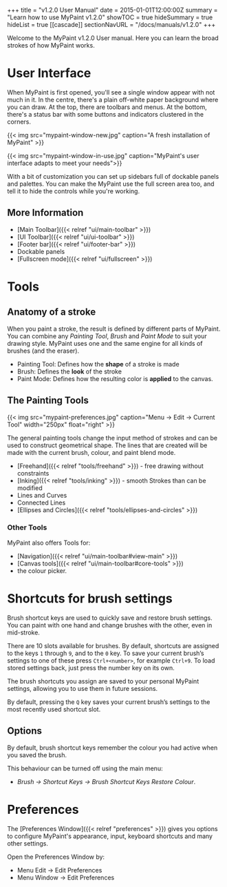 +++
title = "v1.2.0 User Manual"
date = 2015-01-01T12:00:00Z
summary = "Learn how to use MyPaint v1.2.0"
showTOC = true
hideSummary = true
hideList = true
[[cascade]]
sectionNavURL = "/docs/manuals/v1.2.0"
+++

Welcome to the MyPaint v1.2.0 User manual. Here you can learn the broad strokes of how MyPaint works.

# User Interface
When MyPaint is first opened, you'll see a single window appear with not much in it. In the centre, there's a plain
off-white paper background where you can draw. At the top, there are toolbars and menus. At the bottom, there's a status
bar with some buttons and indicators clustered in the corners.

{{< img src="mypaint-window-new.jpg" caption="A fresh installation of MyPaint" >}}

{{< img src="mypaint-window-in-use.jpg" caption="MyPaint's user interface adapts to meet your needs">}}

With a bit of customization you can set up sidebars full of dockable panels and palettes. You can make the MyPaint use
the full screen area too, and tell it to hide the controls while you're working.

## More Information
- [Main Toolbar]({{< relref "ui/main-toolbar" >}})
- [UI Toolbar]({{< relref "ui/ui-toolbar" >}})
- [Footer bar]({{< relref "ui/footer-bar" >}})
- Dockable panels
- [Fullscreen mode]({{< relref "ui/fullscreen" >}})

# Tools
## Anatomy of a stroke
When you paint a stroke, the result is defined by different parts of MyPaint. You can combine any _Painting Tool_,
_Brush_ and _Paint Mode_ to suit your drawing style. MyPaint uses one and the same engine for all kinds of brushes (and
the eraser).

* Painting Tool: Defines how the **shape** of a stroke is made
* Brush: Defines the **look** of the stroke
* Paint Mode: Defines how the resulting color is **applied** to the canvas.


## The Painting Tools
{{< img src="mypaint-preferences.jpg" caption="Menu -> Edit -> Current Tool" width="250px" float="right" >}}

The general painting tools change the input method of strokes and can be used to construct geometrical shape. The lines
that are created will be made with the current brush, colour, and paint blend mode.

* [Freehand]({{< relref "tools/freehand" >}}) - free drawing without constraints
* [Inking]({{< relref "tools/inking" >}}) - smooth Strokes than can be modified
* Lines and Curves
* Connected Lines
* [Ellipses and Circles]({{< relref "tools/ellipses-and-circles" >}})

### Other Tools
MyPaint also offers Tools for:
- [Navigation]({{< relref "ui/main-toolbar#view-main" >}})
- [Canvas tools]({{< relref "ui/main-toolbar#core-tools" >}})
- the colour picker.

# Shortcuts for brush settings
Brush shortcut keys are used to quickly save and restore brush settings. You can paint with one hand and change brushes
with the other, even in mid-stroke.

There are 10 slots available for brushes. By default, shortcuts are assigned to the keys `1` through `9`, and to the `0`
key. To save your current brush’s settings to one of these press `Ctrl+<number>`, for example `Ctrl+9`. To load stored
settings back, just press the number key on its own.

The brush shortcuts you assign are saved to your personal MyPaint settings, allowing you to use them in future sessions.

By default, pressing the `Q` key saves your current brush’s settings to the most recently used shortcut slot.

## Options
By default, brush shortcut keys remember the colour you had active when you saved the brush.

This behaviour can be turned off using the main menu:
- _Brush → Shortcut Keys → Brush Shortcut Keys Restore Colour_.

# Preferences
The [Preferences Window]({{< relref "preferences" >}}) gives you options to configure
MyPaint's appearance, input, keyboard shortcuts and many other settings.

Open the Preferences Window by:
* Menu Edit -> Edit Preferences
* Menu Window -> Edit Preferences
